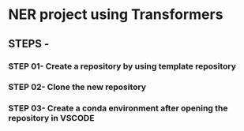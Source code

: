 # NER project using Transformers


## 
## STEPS -

### STEP 01- Create a repository by using template repository

### STEP 02- Clone the new repository

### STEP 03- Create a conda environment after opening the repository in VSCODE
